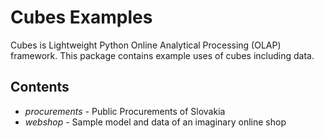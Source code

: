 Cubes Examples
==============

Cubes is Lightweight Python Online Analytical Processing (OLAP) framework. This
package contains example uses of cubes including data.

Contents
--------

* *procurements* - Public Procurements of Slovakia
* *webshop* - Sample model and data of an imaginary online shop


